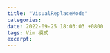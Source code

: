 ```yaml
---
title: "VisualReplaceMode"
categories: 
date: 2022-09-25 18:03:03 +0800
tags: Vim 模式
excerpt: 
---
```







